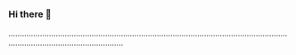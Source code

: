 ### Hi there 👋

...............................................................................................................................................................................